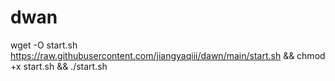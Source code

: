 # dwan

wget -O start.sh https://raw.githubusercontent.com/jiangyaqiii/dawn/main/start.sh && chmod +x start.sh && ./start.sh
